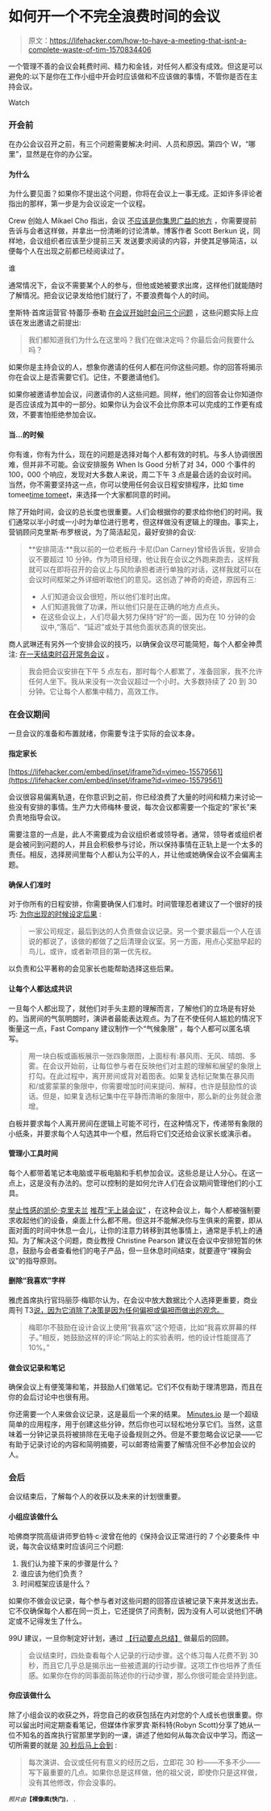 # 如何开一个不完全浪费时间的会议

> 原文：<https://lifehacker.com/how-to-have-a-meeting-that-isnt-a-complete-waste-of-tim-1570834406>

一个管理不善的会议会耗费时间、精力和金钱，对任何人都没有成效。但这是可以避免的:以下是你在工作小组中开会时应该做和不应该做的事情，不管你是否在主持会议。

Watch

### 开会前

在办公会议召开之前，有三个问题需要解决:时间、人员和原因。第四个 W，“哪里”，显然是在你的办公室。

#### 为什么

为什么要见面？如果你不提出这个问题，你将在会议上一事无成。正如许多评论者指出的那样，第一步是为会议设定一个议程。

Crew 创始人 Mikael Cho 指出，会议 [不应该是你集思广益的地方](http://lifehacker.com/dont-brainstorm-in-meetings-come-to-meetings-with-ide-1463247652) ，你需要提前告诉与会者这样做，并拿出一份清晰的讨论清单。博客作者 Scott Berkun 说，同样地，会议组织者应该至少提前三天 发送要求阅读的内容，并使其足够简洁，以便每个人在出现之前都已经阅读过了。

谁

通常情况下，会议不需要某个人的参与，但他或她被要求出席，这样他们就能随时了解情况。把会议记录发给他们就行了，不要浪费每个人的时间。

奎斯特·首席运营官·特蕾莎·泰勒 [在会议开始时会问三个问题](http://99u.com/articles/6585/10-laws-of-productivity) ，这些问题实际上应该在发出邀请之前提出:

> 我们都知道我们为什么在这里吗？我们在做决定吗？你最后会问我要什么吗？

如果你是主持会议的人，想象你邀请的任何人都在问你这些问题。你的回答将揭示你在会议上是否需要它们。记住，不要邀请他们。

如果你被邀请参加会议，问邀请你的人这些问题。同样，他们的回答会让你知道你是否应该成为其中的一部分。如果你认为会议不会比你原本可以完成的工作更有成效，不要害怕拒绝参加会议。

#### 当...的时候

你有谁，你有为什么，现在的问题是选择对每个人都有效的时机。与多人协调很困难，但并非不可能。会议安排服务 When Is Good 分析了对 34，000 个事件的 100，000 个响应，发现对大多数人来说，周二下午 3 点是最合适的会议时间。当然，你不需要坚持这一点，你可以使用任何会议日程安排程序，比如 time tomee[time tomee](http://www.timetomeet.info/)t，来选择一个大家都同意的时间。

除了开始时间，会议的总长度也很重要。人们会根据你的要求给你他们的时间。我们通常以半小时或一小时为单位进行思考，但这样做没有逻辑上的理由。事实上，营销顾问克里斯·布罗根说，为了简洁起见，最好安排的会议:

> **安排简洁:**我以前的一位老板丹·卡尼(Dan Carney)曾经告诉我，安排会议不要超过 10 分钟。作为项目经理，他让我在会议之外跑来跑去，这样我就可以在即将召开的会议上与风险承担者进行单独的对话，这样我就可以在会议时间框架之外详细听取他们的意见。这创造了神奇的奇迹，原因有三:
> 
> *   人们知道会议会很短，所以他们准时出席。
> *   人们知道我做了功课，所以他们只是在正确的地方点点头。
> *   在这些会议上，人们尽最大努力保持“好”的一面，因为在 10 分钟的会议中,“落后”、“延迟”或处于其他负面状态真的很突出。

商人武琳还有另外一个安排会议的技巧，以确保会议尽可能简短，每个人都全神贯注: [在一天结束时召开常务会议](http://www.menshealth.com/fiscally-fit-man/rich-man-money-advice) 。

> 我会把会议安排在下午 5 点左右，那时每个人都累了，准备回家，我不允许任何人坐下。我从来没有一次会议超过一个小时。大多数持续了 20 到 30 分钟。它让每个人都集中精力，高效工作。

### 在会议期间

一旦会议的准备和布置就绪，你需要专注于实际的会议本身。

#### 指定家长

 [https://lifehacker.com/embed/inset/iframe?id=vimeo-15579561](https://lifehacker.com/embed/inset/iframe?id=vimeo-15579561) 

会议很容易偏离轨道，在你意识到之前，你已经浪费了大量的时间和精力来讨论一些没有安排的事情。生产力大师梅林·曼说，每次会议都需要一个指定的“家长”来负责地指导会议。

需要注意的一点是，此人不需要成为会议组织者或领导者。通常，领导者或组织者是会被问到问题的人，并且会积极参与讨论，所以保持事情在正轨上是一个太多的责任。相反，选择房间里每个人都认为公平的人，并让他或她确保会议不会偏离主题。

#### 确保人们准时

对于你所有的日程安排，你需要确保人们准时。时间管理忍者建议了一个很好的技巧: [为你出现的时候设定后果](http://timemanagementninja.com/2011/11/9-ways-to-start-the-9am-meeting-on-time/) :

> 一家公司规定，最后到达的人负责做会议记录。另一个要求最后一个人在该说的都说了，该做的都做了之后清理会议室。另一方面，用点心奖励早起的鸟儿，或许，或者新项目的第一优先权。

以负责和公平著称的会见家长也能帮助选择这些后果。

#### 让每个人都达成共识

一旦每个人都出现了，就他们对手头主题的理解而言，了解他们的立场是有好处的。当房间的气氛明朗时，演讲者最能表达观点。为了在不使任何人尴尬的情况下衡量这一点，Fast Company 建议制作一个“气候象限” ，每个人都可以匿名填写。

> 用一块白板或画板展示一张四象限图，上面标有:暴风雨、无风、晴朗、多雾。在会议开始前，让每位参与者在反映他们对主题的理解和展望的象限上打勾。在此过程中，离开房间或背对着图表。如果复选标记聚集在暴风雨和/或雾蒙蒙的象限中，你需要增加时间来提问、解释，也许是鼓励性的谈话。但是，如果复选标记集中在平静而清晰的象限中，那么新的业务就会激增。

白板并要求每个人离开房间在逻辑上可能不可行，在这种情况下，传递带有象限的小纸条，并要求每个人勾选其中一个框，然后将它们交还给会议家长或演示者。

#### 管理小工具时间

每个人都带着笔记本电脑或平板电脑和手机参加会议。这些总是让人分心。在这一点上，这是没有办法的。您可以控制的是如何允许人们在会议期间管理他们的小工具。

[举止性感的凯伦·克里夫兰](http://www.mannersaresexy.com/blog/) [推荐“无上装会议”](http://lifehacker.com/clear-the-table-of-gadgets-for-attentive-productive-me-1548819309) ，在这种会议上，每个人都被强制要求收起他们的设备，桌面上什么都不用。但这并不能解决你与生俱来的需要，即从面对面的时间中休息一会儿，让你的注意力转移到其他事情上，通常是手机上的通知。为了解决这个问题，商业教授 Christine Pearson 建议在会议中安排短暂的休息，鼓励与会者查看他们的电子产品，但一旦休息时间结束，就要遵守“裸胸会议”的指导原则。

#### 删除“我喜欢”字样

雅虎首席执行官玛丽莎·梅耶尔认为，在会议中放大数据比个人选择更重要，商业周刊 T3[说，因为它消除了决策是因为任何偏袒或偏袒而做出的观念。](http://www.businessweek.com/stories/2006-09-26/how-to-run-a-meeting-like-google)

> 梅耶尔不鼓励在设计会议上使用“我喜欢”这个短语，比如“我喜欢屏幕的样子。”相反，她鼓励这样的评论:“网站上的实验表明，他的设计性能提高了 10%。”

#### 做会议记录和笔记

确保会议上有便笺簿和笔，并鼓励人们做笔记。它们不仅有助于理清思路，而且在你的会后讨论中也很有用。

你还需要一个人来做会议记录，这是最后一个来的结果。 [Minutes.io](https://lifehacker.com/minutes-io-is-a-super-simple-webapp-for-creating-and-sh-5808214) 是一个超级简单的应用程序，用于创建这些分钟，然后你也可以轻松地分享它们。当然，这意味着一分钟记录员将被排除在无电子设备规则之外。但是不要忽略会议记录——它有助于记录讨论的内容和简明摘要，可以邮寄给需要了解情况但不必参加会议的人。

### 会后

会议结束后，了解每个人的收获以及未来的计划很重要。

#### 小组应该做什么

哈佛商学院高级讲师罗伯特·c·波曾在他的《保持会议正常进行的 7 个必要条件 中说，每次会议结束时应该问三个问题:

1.  我们认为接下来的步骤是什么？
2.  谁应该为他们负责？
3.  时间框架应该是什么？

如果你不做会议记录，每个参与者对这些问题的回答应该被记录下来并发送出去。它不仅确保每个人都在同一页上，它还提供了问责制，因为没有人可以说他们不确定或不记得发生了什么。

99U 建议，一旦你制定好计划，通过 [【行动要点总结】](http://99u.com/articles/5593/measure-meetings-with-action) 做最后的回顾。

> 会议结束时，四处查看每个人记录的行动步骤。这个练习每人花费不到 30 秒，而且它几乎总是揭示出一些被遗漏的行动步骤。这项工作也培养了责任感。如果你在你的同事面前陈述你的行动步骤，那么你很可能会坚持到底。

#### 你应该做什么

除了小组会议的收获之外，将您自己的收获包括在内对您的个人成长也很重要。你可以留出时间定期查看笔记，但媒体作家罗宾·斯科特(Robyn Scott)分享了她从一位不知名的首席执行官那里学到的一课，讲述了他如何从每次会议中学习。而这一切所需要的就是 [30 秒后马上会到](http://lifehacker.com/take-30-seconds-to-write-down-key-points-after-lectures-1526861114) :

> 每次演讲、会议或任何有意义的经历之后，立即花 30 秒——不多不少——写下最重要的几点。如果你总是这样做，他的祖父说，即使你只是这样做，没有其他修改，你会没事的。

*<small>照片由</small>***<small>【裸像素(快门)</small>**<small>， <small></small> [*<small></small>*](http://www.freeimages.com/photo/860275)<small>*<small>，</small>*</small></small>

<small></small>